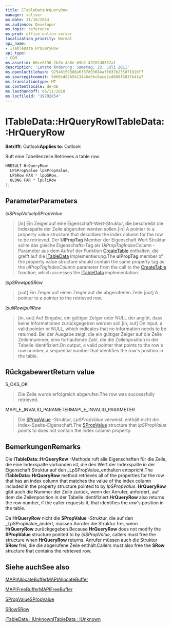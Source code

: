 ```yaml
---
title: ITableDataHrQueryRow
manager: soliver
ms.date: 11/16/2014
ms.audience: Developer
ms.topic: reference
ms.prod: office-online-server
localization_priority: Normal
api_name:
- ITableData.HrQueryRow
api_type:
- COM
ms.assetid: 66ce8f36-2b2b-4a8e-b9b2-43782d8357a1
description: 'Letzte Änderung: Samstag, 23. Juli 2011'
ms.openlocfilehash: 92540159386e6f37d93684aff037b235071010f7
ms.sourcegitcommit: 9d60cd82b5413446e5bc8ace2cd689f683fb41a7
ms.translationtype: MT
ms.contentlocale: de-DE
ms.lasthandoff: 06/11/2018
ms.locfileid: "19792854"
---
```

# <a name="itabledatahrqueryrow"></a><span data-ttu-id="98b70-103">ITableData::HrQueryRow</span><span class="sxs-lookup"><span data-stu-id="98b70-103">ITableData::HrQueryRow</span></span>

  
  
<span data-ttu-id="98b70-104">**Betrifft**: Outlook</span><span class="sxs-lookup"><span data-stu-id="98b70-104">**Applies to**: Outlook</span></span> 
  
<span data-ttu-id="98b70-105">Ruft eine Tabellenzeile.</span><span class="sxs-lookup"><span data-stu-id="98b70-105">Retrieves a table row.</span></span>
  
```cpp
HRESULT HrQueryRow(
  LPSPropValue lpSPropValue,
  LPSRow FAR * lppSRow,
  ULONG FAR * lpuliRow
);
```

## <a name="parameters"></a><span data-ttu-id="98b70-106">Parameter</span><span class="sxs-lookup"><span data-stu-id="98b70-106">Parameters</span></span>

 <span data-ttu-id="98b70-107">_lpSPropValue_</span><span class="sxs-lookup"><span data-stu-id="98b70-107">_lpSPropValue_</span></span>
  
> <span data-ttu-id="98b70-108">[in] Ein Zeiger auf eine Eigenschaft-Wert-Struktur, die beschreibt die Indexspalte der Zeile abgerufen werden sollen.</span><span class="sxs-lookup"><span data-stu-id="98b70-108">[in] A pointer to a property value structure that describes the index column for the row to be retrieved.</span></span> <span data-ttu-id="98b70-109">Der **UlPropTag** Member der Eigenschaft Wert Struktur sollte das gleiche Eigenschafts-Tag als _UlPropTagIndexColumn_ -Parameter aus dem Aufruf der Funktion [CreateTable](createtable.md) enthalten, die greift auf die [ITableData](itabledataiunknown.md) Implementierung.</span><span class="sxs-lookup"><span data-stu-id="98b70-109">The **ulPropTag** member of the property value structure should contain the same property tag as the  _ulPropTagIndexColumn_ parameter from the call to the [CreateTable](createtable.md) function, which accesses the [ITableData](itabledataiunknown.md) implementation.</span></span> 
    
 <span data-ttu-id="98b70-110">_lppSRow_</span><span class="sxs-lookup"><span data-stu-id="98b70-110">_lppSRow_</span></span>
  
> <span data-ttu-id="98b70-111">[out] Ein Zeiger auf einen Zeiger auf die abgerufenen Zeile.</span><span class="sxs-lookup"><span data-stu-id="98b70-111">[out] A pointer to a pointer to the retrieved row.</span></span> 
    
 <span data-ttu-id="98b70-112">_lpuliRow_</span><span class="sxs-lookup"><span data-stu-id="98b70-112">_lpuliRow_</span></span>
  
> <span data-ttu-id="98b70-113">[in, out] Auf Eingabe, ein gültiger Zeiger oder NULL der angibt, dass keine Informationen zurückgegeben werden soll.</span><span class="sxs-lookup"><span data-stu-id="98b70-113">[in, out] On input, a valid pointer or NULL, which indicates that no information needs to be returned.</span></span> <span data-ttu-id="98b70-114">Bei der Ausgabe zeigt, die ein gültiger Zeiger auf die Zeile Zeilennummer, eine fortlaufende Zahl, die die Zeilenposition in der Tabelle identifiziert.</span><span class="sxs-lookup"><span data-stu-id="98b70-114">On output, a valid pointer that points to the row's row number, a sequential number that identifies the row's position in the table.</span></span>
    
## <a name="return-value"></a><span data-ttu-id="98b70-115">Rückgabewert</span><span class="sxs-lookup"><span data-stu-id="98b70-115">Return value</span></span>

<span data-ttu-id="98b70-116">S_OK</span><span class="sxs-lookup"><span data-stu-id="98b70-116">S_OK</span></span> 
  
> <span data-ttu-id="98b70-117">Die Zeile wurde erfolgreich abgerufen.</span><span class="sxs-lookup"><span data-stu-id="98b70-117">The row was successfully retrieved.</span></span>
    
<span data-ttu-id="98b70-118">MAPI_E_INVALID_PARAMETER</span><span class="sxs-lookup"><span data-stu-id="98b70-118">MAPI_E_INVALID_PARAMETER</span></span> 
  
> <span data-ttu-id="98b70-119">Die [SPropValue](spropvalue.md) -Struktur, _LpSPropValue_ verweist, enthält nicht die Index-Spalte-Eigenschaft.</span><span class="sxs-lookup"><span data-stu-id="98b70-119">The [SPropValue](spropvalue.md) structure that  _lpSPropValue_ points to does not contain the index column property.</span></span> 
    
## <a name="remarks"></a><span data-ttu-id="98b70-120">Bemerkungen</span><span class="sxs-lookup"><span data-stu-id="98b70-120">Remarks</span></span>

<span data-ttu-id="98b70-121">Die **ITableData::HrQueryRow** -Methode ruft alle Eigenschaften für die Zeile, die eine Indexspalte vorhanden ist, die den Wert der Indexspalte in der Eigenschaft Struktur auf den _LpSPropValue_enthalten entspricht.</span><span class="sxs-lookup"><span data-stu-id="98b70-121">The **ITableData::HrQueryRow** method retrieves all of the properties for the row that has an index column that matches the value of the index column included in the property structure pointed to by  _lpSPropValue_.</span></span> <span data-ttu-id="98b70-122">**HrQueryRow** gibt auch die Nummer der Zeile zurück, wenn der Anrufer, anfordert, auf dem die Zeilenposition in der Tabelle identifiziert.</span><span class="sxs-lookup"><span data-stu-id="98b70-122">**HrQueryRow** also returns the row number, if the caller requests it, that identifies the row's position in the table.</span></span> 
  
<span data-ttu-id="98b70-123">Da **HrQueryRow** nicht die **SPropValue** -Struktur, die auf den _LpSPropValue_ändert, müssen Anrufer die Struktur frei, wenn **HrQueryRow** zurückgegeben.</span><span class="sxs-lookup"><span data-stu-id="98b70-123">Because **HrQueryRow** does not modify the **SPropValue** structure pointed to by  _lpSPropValue_, callers must free the structure when **HrQueryRow** returns.</span></span> <span data-ttu-id="98b70-124">Anrufer müssen auch die Struktur **SRow** frei, die die abgerufene Zeile enthält.</span><span class="sxs-lookup"><span data-stu-id="98b70-124">Callers must also free the **SRow** structure that contains the retrieved row.</span></span> 
  
## <a name="see-also"></a><span data-ttu-id="98b70-125">Siehe auch</span><span class="sxs-lookup"><span data-stu-id="98b70-125">See also</span></span>



[<span data-ttu-id="98b70-126">MAPIAllocateBuffer</span><span class="sxs-lookup"><span data-stu-id="98b70-126">MAPIAllocateBuffer</span></span>](mapiallocatebuffer.md)
  
[<span data-ttu-id="98b70-127">MAPIFreeBuffer</span><span class="sxs-lookup"><span data-stu-id="98b70-127">MAPIFreeBuffer</span></span>](mapifreebuffer.md)
  
[<span data-ttu-id="98b70-128">SPropValue</span><span class="sxs-lookup"><span data-stu-id="98b70-128">SPropValue</span></span>](spropvalue.md)
  
[<span data-ttu-id="98b70-129">SRow</span><span class="sxs-lookup"><span data-stu-id="98b70-129">SRow</span></span>](srow.md)
  
[<span data-ttu-id="98b70-130">ITableData : IUnknown</span><span class="sxs-lookup"><span data-stu-id="98b70-130">ITableData : IUnknown</span></span>](itabledataiunknown.md)

